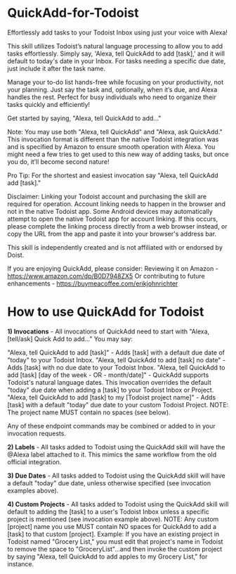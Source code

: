 # QuickAdd-for-Todoist
Effortlessly add tasks to your Todoist Inbox using just your voice with Alexa!

This skill utilizes Todoist’s natural language processing to allow you to add tasks effortlessly. Simply say, 'Alexa, tell QuickAdd to add [task],' and it will default to today's date in your Inbox. For tasks needing a specific due date, just include it after the task name.

Manage your to-do list hands-free while focusing on your productivity, not your planning. Just say the task and, optionally, when it’s due, and Alexa handles the rest. Perfect for busy individuals who need to organize their tasks quickly and efficiently!

Get started by saying, "Alexa, tell QuickAdd to add..."

Note: You may use both "Alexa, tell QuickAdd" and "Alexa, ask QuickAdd." This invocation format is different than the native Todoist integration was and is specified by Amazon to ensure smooth operation with Alexa. You might need a few tries to get used to this new way of adding tasks, but once you do, it’ll become second nature!

Pro Tip: For the shortest and easiest invocation say "Alexa, tell QuickAdd add [task]."

Disclaimer: Linking your Todoist account and purchasing the skill are required for operation. Account linking needs to happen in the browser and not in the native Todoist app. Some Android devices may automatically attempt to open the native Todoist app for account linking. If this occurs, please complete the linking process directly from a web browser instead, or copy the URL from the app and paste it into your browser's address bar.

This skill is independently created and is not affiliated with or endorsed by Doist.

If you are enjoying QuickAdd, please consider:
Reviewing it on Amazon - https://www.amazon.com/dp/B0D7948ZX5
Or contributing to future enhancements - https://buymeacoffee.com/erikjohnrichter


# How to use QuickAdd for Todoist

**1) Invocations** - All invocations of QuickAdd need to start with "Alexa, [tell/ask] Quick Add to add..." You may say:

"Alexa, tell QuickAdd to add [task]" - Adds [task] with a default due date of "today" to your Todoist Inbox.
"Alexa, tell QuickAdd to add [task] no date" - Adds [task] with no due date to your Todoist Inbox.
"Alexa, tell QuickAdd to add [task] [day of the week - OR - month/date]" - QuickAdd supports Todoist's natural language dates. This invocation overrides the default "today" due date when adding a [task] to your Todoist Inbox or Project.
"Alexa, tell QuickAdd to add [task] to my [Todoist project name]" - Adds [task] with a default "today" due date to your custom Todoist Project. NOTE: The project name MUST contain no spaces (see below).

Any of these endpoint commands may be combined or added to in your invocation requests.

**2) Labels** - All tasks added to Todoist using the QuickAdd skill will have the @Alexa label attached to it. This mimics the same workflow from the old official integration.

**3) Due Dates** - All tasks added to Todoist using the QuickAdd skill will have a default "today" due date, unless otherwise specified (see invocation examples above).

**4) Custom Projects** - All tasks added to Todoist using the QuickAdd skill will default to adding the [task] to a user's Todoist Inbox unless a specific project is mentioned (see invocation example above). NOTE: Any custom [project] name you use MUST contain NO spaces for QuickAdd to add a [task] to that custom [project]. Example: If you have an existing project in Todoist named "Grocery List," you must edit that project's name in Todoist to remove the space to "GroceryList"...and then invoke the custom project by saying "Alexa, tell QuickAdd to add apples to my Grocery List," for instance.
